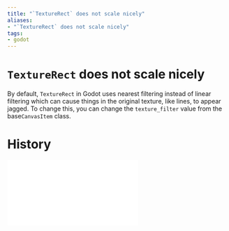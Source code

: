 ```yaml
---
title: "`TextureRect` does not scale nicely"
aliases:
- "`TextureRect` does not scale nicely"
tags:
- godot
---
```


# `TextureRect` does not scale nicely

By default, `TextureRect` in Godot uses nearest filtering instead of linear filtering which can cause things in the original texture, like lines, to appear jagged. To change this, you can change the `texture_filter` value from the base`CanvasItem` class.

# History

![20240722_203732](../entries/20240722_203732.md)

